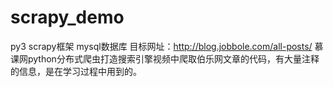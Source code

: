 # scrapy_demo
py3
scrapy框架
mysql数据库
目标网址：http://blog.jobbole.com/all-posts/
慕课网python分布式爬虫打造搜索引擎视频中爬取伯乐网文章的代码，有大量注释的信息，是在学习过程中用到的。
